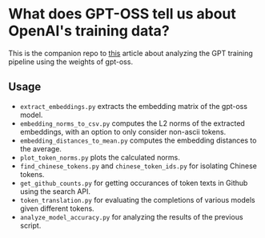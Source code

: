 # What does GPT-OSS tell us about OpenAI's training data?

This is the companion repo to [this](https://fi-le.net/oss) article about analyzing the GPT training pipeline using the weights of gpt-oss.

## Usage
- `extract_embeddings.py` extracts the embedding matrix of the gpt-oss model.
- `embedding_norms_to_csv.py` computes the L2 norms of the extracted embeddings, with an option to only consider non-ascii tokens.
- `embedding_distances_to_mean.py`  computes the embedding distances to the average.
- `plot_token_norms.py` plots the calculated norms.
- `find_chinese_tokens.py` and `chinese_token_ids.py` for isolating Chinese tokens.
- `get_github_counts.py` for getting occurances of token texts in Github using the search API.
- `token_translation.py` for evaluating the completions of various models given different tokens.
- `analyze_model_accuracy.py` for analyzing the results of the previous script.
